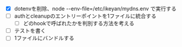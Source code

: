 - [x] dotenvを削除、node --env-file=/etc/ikeyan/mydns.env で実行する
- [ ] authとcleanupのエントリーポイントを1ファイルに統合する
    - [ ] どのhookで呼ばれたかを判別する方法を考える
- [ ] テストを書く
- [ ] 1ファイルにバンドルする